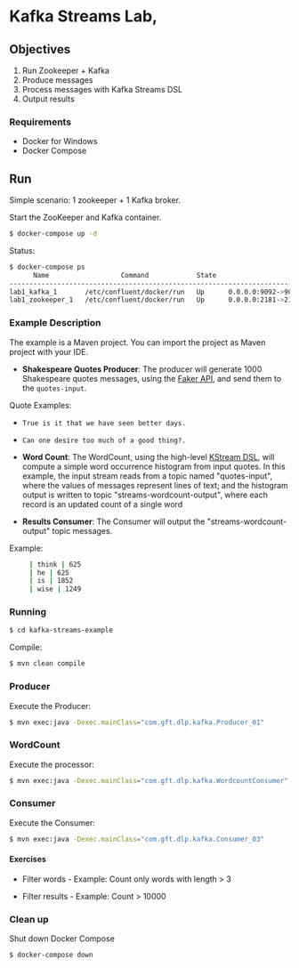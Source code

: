 # Kafka Streams Lab,

## Objectives

 1) Run Zookeeper + Kafka
 2) Produce messages  
 3) Process messages with Kafka Streams DSL
 4) Output results

### Requirements

 * Docker for Windows
 * Docker Compose 

## Run
Simple scenario: 1 zookeeper + 1 Kafka broker.

Start the ZooKeeper and Kafka container.

```sh
$ docker-compose up -d
```

Status: 

```sh
$ docker-compose ps
      Name                  Command            State                     Ports
-------------------------------------------------------------------------------------------------
lab1_kafka_1       /etc/confluent/docker/run   Up      0.0.0.0:9092->9092/tcp
lab1_zookeeper_1   /etc/confluent/docker/run   Up      0.0.0.0:2181->2181/tcp, 2888/tcp, 3888/tcp
```
 
### Example Description

The example is a Maven project. You can import the project as Maven project with your IDE. 

* **Shakespeare Quotes Producer**: The producer will generate 1000 Shakespeare quotes messages, using the [Faker API](https://github.com/DiUS/java-faker), and send them to the `quotes-input`. 

 Quote Examples: 
  * `True is it that we have seen better days.`
  * `Can one desire too much of a good thing?.`

* **Word Count**: The WordCount, using the high-level [KStream DSL](https://docs.confluent.io/current/streams/developer-guide/dsl-api.html), will compute a simple word occurrence histogram from input quotes. In this example, the input stream reads from a topic named "quotes-input", where the values of messages represent lines of text; and the histogram output is written to topic "streams-wordcount-output", where each record is an updated count of a single word

* **Results Consumer**: The Consumer will output the "streams-wordcount-output" topic messages.

Example: 

```sh
     | think | 625
     | he | 625
     | is | 1852
     | wise | 1249
```

### Running

```sh
$ cd kafka-streams-example 
```

Compile: 

```sh
$ mvn clean compile
```

###  Producer

Execute the Producer:

```sh
$ mvn exec:java -Dexec.mainClass="com.gft.dlp.kafka.Producer_01"
``` 

###  WordCount

Execute the processor:

```sh
$ mvn exec:java -Dexec.mainClass="com.gft.dlp.kafka.WordcountConsumer"
``` 

###  Consumer

Execute the Consumer:

```sh
$ mvn exec:java -Dexec.mainClass="com.gft.dlp.kafka.Consumer_03"
```
 

#### Exercises  

* Filter words - Example: Count only words with length > 3

* Filter results - Example: Count > 10000

 

 

### Clean up

Shut down Docker Compose

```sh
$ docker-compose down
```


